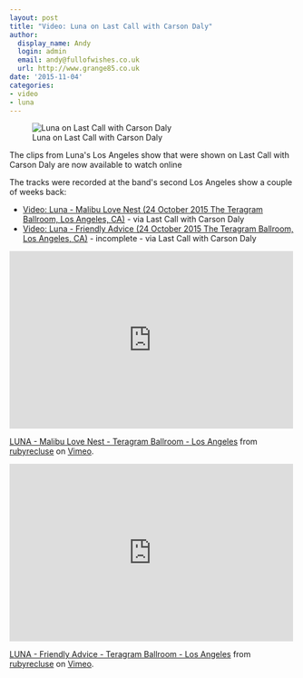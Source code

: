 ```yaml
---
layout: post
title: "Video: Luna on Last Call with Carson Daly"
author:
  display_name: Andy
  login: admin
  email: andy@fullofwishes.co.uk
  url: http://www.grange85.co.uk
date: '2015-11-04'
categories:
- video
- luna
---
```

<figure class="caption aligncenter"><img src="https://media.fullofwishes.co.uk/02-luna/show_assets/2015-10-24/2015-10-24-luna-los-angeles-carson-daly.jpg" alt="Luna on Last Call with Carson Daly" /><figcaption class="caption-text">Luna on Last Call with Carson Daly</figcaption></figure>
<p class="lead">The clips from Luna's Los Angeles show that were shown on Last Call with Carson Daly are now available to watch online</p>

<p>The tracks were recorded at the band's second Los Angeles show a couple of weeks back:</p>

<ul>
	<li><a href="http://www.nbc.com/last-call-with-carson-daly/video/luna-malibu-love-nest/2930388?onid=144391#vc144391=3">Video: Luna - Malibu Love Nest (24 October 2015 The Teragram Ballroom, Los Angeles, CA)</a> - via Last Call with Carson Daly</li>
	<li><a href="http://www.nbc.com/last-call-with-carson-daly/video/luna-friendly-advice/2930389?onid=144391#vc144391=3">Video: Luna - Friendly Advice (24 October 2015 The Teragram Ballroom, Los Angeles, CA)</a> - incomplete - via Last Call with Carson Daly</li>
</ul>

<iframe src="https://player.vimeo.com/video/144545276" width="500" height="313" frameborder="0" webkitallowfullscreen mozallowfullscreen allowfullscreen></iframe> <p><a href="https://vimeo.com/144545276">LUNA - Malibu Love Nest - Teragram Ballroom - Los Angeles</a> from <a href="https://vimeo.com/user3663840">rubyrecluse</a> on <a href="https://vimeo.com">Vimeo</a>.</p>

<iframe src="https://player.vimeo.com/video/144545275" width="500" height="313" frameborder="0" webkitallowfullscreen mozallowfullscreen allowfullscreen></iframe> <p><a href="https://vimeo.com/144545275">LUNA - Friendly Advice - Teragram Ballroom - Los Angeles</a> from <a href="https://vimeo.com/user3663840">rubyrecluse</a> on <a href="https://vimeo.com">Vimeo</a>.</p>
